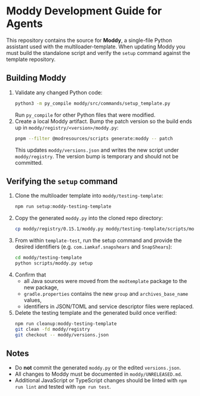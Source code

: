 # Moddy Development Guide for Agents

This repository contains the source for **Moddy**, a single-file Python assistant used with the multiloader-template. When updating Moddy you must build the standalone script and verify the `setup` command against the template repository.

## Building Moddy

1. Validate any changed Python code:
   ```bash
   python3 -m py_compile moddy/src/commands/setup_template.py
   ```
   Run `py_compile` for other Python files that were modified.
2. Create a local Moddy artifact. Bump the patch version so the build ends up in `moddy/registry/<version>/moddy.py`:
   ```bash
   pnpm --filter @modresources/scripts generate:moddy -- patch
   ```
   This updates `moddy/versions.json` and writes the new script under `moddy/registry`. The version bump is temporary and should not be committed.

## Verifying the `setup` command

1. Clone the multiloader template into `moddy/testing-template`:
   ```bash
   npm run setup:moddy-testing-template
   ```
2. Copy the generated `moddy.py` into the cloned repo directory:
   ```bash
   cp moddy/registry/0.15.1/moddy.py moddy/testing-template/scripts/moddy.py
   ```
3. From within `template-test`, run the setup command and provide the desired identifiers (e.g. `com.iamkaf.snapshears` and `SnapShears`):
   ```bash
   cd moddy/testing-template
   python scripts/moddy.py setup
   ```
4. Confirm that
   - all Java sources were moved from the `modtemplate` package to the new package,
   - `gradle.properties` contains the new `group` and `archives_base_name` values,
   - identifiers in JSON/TOML and service descriptor files were replaced.
5. Delete the testing template and the generated build once verified:
   ```bash
   npm run cleanup:moddy-testing-template
   git clean -fd moddy/registry
   git checkout -- moddy/versions.json
   ```

## Notes
- Do **not** commit the generated `moddy.py` or the edited `versions.json`.
- All changes to Moddy must be documented in `moddy/UNRELEASED.md`.
- Additional JavaScript or TypeScript changes should be linted with `npm run lint` and tested with `npm run test`.
